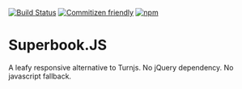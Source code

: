 [![Build Status](https://travis-ci.org/marvindanig/superbook.svg?branch=master)](https://travis-ci.org/marvindanig/superbook) 
[![Commitizen friendly](https://img.shields.io/badge/commitizen-friendly-brightgreen.svg)](http://commitizen.github.io/cz-cli/)
[![npm](https://img.shields.io/npm/dt/superbook.svg?maxAge=2592000)](https://www.npmjs.com/package/superbook)


# Superbook.JS

A leafy responsive alternative to Turnjs. No jQuery dependency. No javascript fallback.
